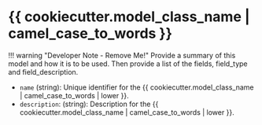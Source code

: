 # {{ cookiecutter.model_class_name | camel_case_to_words }}

!!! warning "Developer Note - Remove Me!"
    Provide a summary of this model and how it is to be used. Then provide a list of the fields, field_type and field_description.

- `name` (string): Unique identifier for the {{ cookiecutter.model_class_name | camel_case_to_words | lower }}.
- `description`: (string): Description for the {{ cookiecutter.model_class_name | camel_case_to_words | lower }}.
